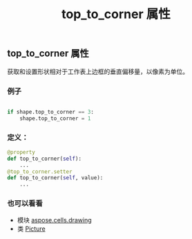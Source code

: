 ﻿---
title: top_to_corner 属性
second_title: Aspose.Cells for Python via .NET API 参考文献
description:
type: docs
weight: 1280
url: /zh/python-net/aspose.cells.drawing/picture/top_to_corner/
is_root: false
---
## top_to_corner 属性

获取和设置形状相对于工作表上边框的垂直偏移量，以像素为单位。

### 例子

```python

if shape.top_to_corner == 3:
    shape.top_to_corner = 1

```
### 定义：
```python
@property
def top_to_corner(self):
    ...
@top_to_corner.setter
def top_to_corner(self, value):
    ...
```

### 也可以看看
* 模块 [aspose.cells.drawing](../../)
* 类 [Picture](/cells/zh/python-net/aspose.cells.drawing/picture)
